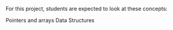 For this project, students are expected to look at these concepts:

Pointers and arrays
Data Structures
